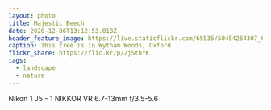 ```yaml
---
layout: photo
title: Majestic Beech
date: 2020-12-06T13:12:53.018Z
header_feature_image: https://live.staticflickr.com/65535/50454264307_633d765d24_5k_d.jpg
caption: This tree is in Wytham Woods, Oxford
flickr_share: https://flic.kr/p/2jSthYK
tags:
  - landscape
  - nature
---
```

Nikon 1 J5 - 1 NIKKOR VR 6.7-13mm f/3.5-5.6